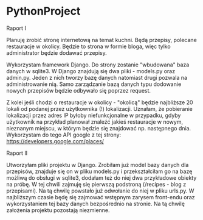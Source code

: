# PythonProject

Raport I

Planuję zrobić stronę internetową na temat kuchni.
Będą przepisy, polecane restauracje w okolicy. Będzie to strona w formie bloga, więc tylko administrator będzie dodawać przepisy.

Wykorzystam framework Django.
Do strony zostanie "wbudowana" baza danych w sqlite3.
W Django znajdują się dwa pliki - models.py oraz admin.py. Jeden z nich tworzy bazę danych natomiast drugi pozwala na administrowanie nią. Samo zarządzanie bazą danych typu dodowanie nowych przepisów będzie odbywało się poprzez request.

Z kolei jeśli chodzi o restauracje w okolicy - "okolicą" będzie najbliższe 20 lokali od podanej przez użytkownika (!) lokalizacji. Uznałam, że pobieranie lokalizacji przez adres IP byłoby niefunkcjonalne w przypadku, gdyby użytkownik na przykład planował znaleźć jakieś restauracje w nowym, nieznanym miejscu, w którym będzie się znajdować np. następnego dnia. Wykorzystam do tego API google z tej strony: https://developers.google.com/places/


Raport II

Utworzyłam pliki projektu w Django. Zrobiłam już model bazy danych dla przepisów, znajduje się on w pliku models.py i przekształciłam go na bazę możliwą do obsługi w sqlite3, dodałam też do niej dwa przykładowe obiekty na próbę. W tej chwili zajmuję się pierwszą podstroną (/recipes - blog z przepisami). Na tą chwilę powstało już odwołanie do niej w pliku urls.py. W najbliższym czasie będę się zajmować wstępnym zarysem front-endu oraz wykorzystaniem tej bazy danych bezpośrednio na stronie. Na tą chwilę założenia projektu pozostają niezmienne.

